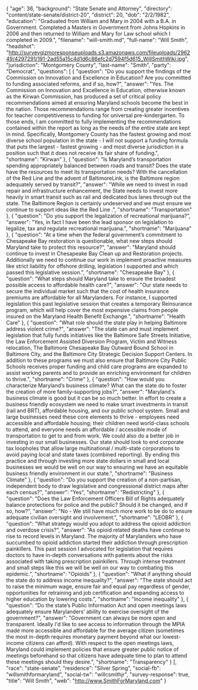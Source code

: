 {
  "age": 36,
  "background": "State Senate and Attorney",
  "directory": "content/state-senate/district-20",
  "district": 20,
  "dob": "2/2/1982",
  "education": "Graduated from William and Mary in 2004 with a B.A. in Government. Completed a Masters in Government from Johns Hopkins in 2006 and then returned to William and Mary for Law school which I completed in 2009.",
  "filename": "will-smith.md",
  "full-name": "Will Smith",
  "headshot": "http://surveygizmoresponseuploads.s3.amazonaws.com/fileuploads/296249/4297291/191-2ad55a15c4d1d6c86efc2d7594f5d615_WillSmithWiki.jpg",
  "jurisdiction": "Montgomery County",
  "last-name": "Smith",
  "party": "Democrat",
  "questions": [
    {
      "question": "Do you support the findings of the Commission on Innovation and Excellence in Education? Are you committed to funding associated reforms, and if so, how?",
      "answer": "Yes. The Commission on Innovation and Excellence in Education, otherwise known as the Kirwan Commission, has produced a set of critical policy recommendations aimed at ensuring Maryland schools become the best in the nation.  Those recommendations range from creating greater incentives for teacher competitiveness to funding for universal pre-kindergarten.  To those ends, I am committed to fully implementing the recommendations contained within the report as long as the needs of the entire state are kept in mind.  Specifically, Montgomery County has the fastest growing and most diverse school population in the state - I will not support a funding formula that puts the largest - fastest growing - and most diverse jurisdiction in a position such that it does not receive its fair share of funding.",
      "shortname": "Kirwan"
    },
    {
      "question": "Is Maryland’s transportation spending appropriately balanced between roads and transit? Does the state have the resources to meet its transportation needs? With the cancellation of the Red Line and the advent of BaltimoreLink, is the Baltimore region adequately served by transit?",
      "answer": "While we need to invest in road repair and infrastructure enhancement, the State needs to invest more heavily in smart transit such as rail and dedicated bus lanes through out the state. The Baltimore Region is certainly undeserved and we must ensure we continue to support ideas like the Red Line .",
      "shortname": "Transportation"
    },
    {
      "question": "Do you support the legalization of recreational marijuana?",
      "answer": "Yes, in fact I have been the lead sponsor on legislation to legalize, tax and regulate recreational marijuana.",
      "shortname": "Marijuana"
    },
    {
      "question": "At a time when the federal government’s commitment to Chesapeake Bay restoration is questionable, what new steps should Maryland take to protect this resource?",
      "answer": "Maryland should continue to invest in Chesapeake Bay Clean up and Restoration projects. Additionally we need to continue our work in implement proactive measures like strict liability for offshore drilling, legislation I supported and which passed this legislative session.",
      "shortname": "Chesapeake Bay"
    },
    {
      "question": "What steps should Maryland take to ensure the broadest possible access to affordable health care?",
      "answer": "Our state needs to secure the individual market such that the cost of health insurance premiums are affordable for all Marylanders.  For instance, I supported legislation this past legislative session that creates a temporary Reinsurance program, which will help cover the most expensive claims from people insured on the Maryland Health Benefit Exchange.",
      "shortname": "Health Care"
    },
    {
      "question": "What role should the state play in helping Baltimore address violent crime?",
      "answer": "The state can and must implement legislation that fully funds initiatives like the Baltimore Safe Streets Initiative, the Law Enforcement Assisted Diversion Program, Victim and Witness relocation, The Baltimore Chesapeake Bay Outward Bound School in Baltimore City, and the Baltimore City Strategic Decision Support Centers. In addition to these programs we must also ensure that Baltimore City Public Schools receives proper funding and child care programs are expanded to assist working parents and to provide an enriching environment for children to thrive.",
      "shortname": "Crime"
    },
    {
      "question": "How would you characterize Maryland’s business climate? What can the state do to foster the creation of more family-supporting jobs?",
      "answer": "Maryland's business climate is good but it can be so much better. In effort to create a business friendly ecosystem we need to make smart investments in transit (rail and BRT), affordable housing, and our public school system.  Small and large businesses need these core elements to thrive - employees need accessible and affordable housing; their children need world-class schools to attend, and everyone needs an affordable / accessible mode of transportation to get to and from work.  We could also do a better job in investing in our small businesses.  Our state should look to end corporate tax loopholes that allow large multinational / multi-state corporations to avoid paying local and state taxes (combined reporting).  By ending this practice and through investing more state dollars in small and local businesses we would be well on our way to ensuring we have an equitable business friendly environment in our state.",
      "shortname": "Business Climate"
    },
    {
      "question": "Do you support the creation of a non-partisan, independent body to draw legislative and congressional district maps after each census?",
      "answer": "Yes",
      "shortname": "Redistricting"
    },
    {
      "question": "Does the Law Enforcement Officers Bill of Rights adequately balance protections for police and the public? Should it be changed, and if so, how?",
      "answer": "No - We still have much more work to be do to ensure adequate civilian oversight and involvement.",
      "shortname": "LEOBR"
    },
    {
      "question": "What strategy would you adopt to address the opioid addiction and overdose crisis?",
      "answer": "As opioid related deaths have continue to rise to record levels in Maryland. The majority of Marylanders who have succumbed to opioid addiction started their addiction through prescription painkillers.  This past session I advocated for legislation that requires doctors to have in-depth conversations with patients about the risks associated with taking prescription painkillers.  Through intense treatment and small steps like this we will be well on our way to combating this epidemic.",
      "shortname": "Opioids"
    },
    {
      "question": "What if anything should the state do to address income inequality?",
      "answer": "The state should act to raise the minimum wage, ensure fair and equal pay regardless of gender, opportunities for retraining and job certification and expanding access to higher education by lowering costs.",
      "shortname": "Income inequality"
    },
    {
      "question": "Do the state’s Public Information Act and open meetings laws adequately ensure Marylanders’ ability to exercise oversight of the government?",
      "answer": "Government can always be more open and transparent. Ideally I'd like to see access to information through the MPIA made more accessible and affordable for the average citizen (sometimes the most in-depth requires monetary payment beyond what our lowest-income citizens can afford). With  respect to the open meetings laws, Maryland could implement policies that ensure greater public notice of meetings beforehand so that citizens have adequate time to plan to attend these meetings should they desire.",
      "shortname": "Transparency"
    }
  ],
  "race": "state-senate",
  "residence": "Silver Spring",
  "social-fb": "willsmithformaryland",
  "social-tw": "willcsmithjr",
  "survey-response": true,
  "title": "Will Smith",
  "web": "http://www.SmithForMaryland.com"
}
